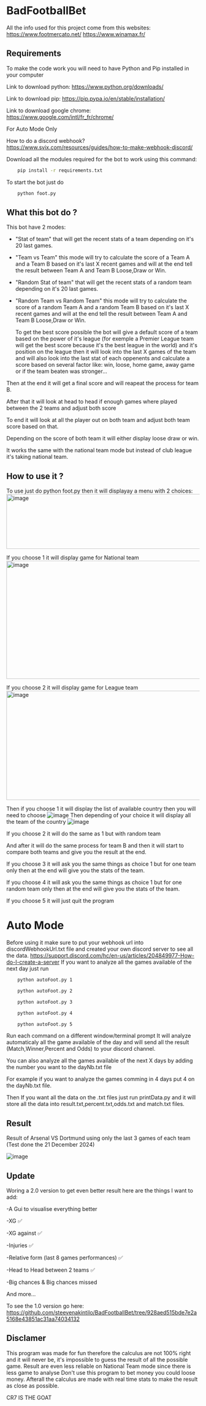 
# BadFootballBet

All the info used for this project come from this websites: https://www.footmercato.net/ https://www.winamax.fr/

## Requirements
To make the code work you will need to have Python and Pip installed in your computer

Link to download python: https://www.python.org/downloads/

Link to download pip: https://pip.pypa.io/en/stable/installation/

Link to download google chrome: https://www.google.com/intl/fr_fr/chrome/ 

For Auto Mode Only 

How to do a discord webhook? https://www.svix.com/resources/guides/how-to-make-webhook-discord/

Download all the modules required for the bot to work using this command:

```bash
    pip install -r requirements.txt
```

To start the bot just do

```bash
    python foot.py
```

## What this bot do ?

This bot have 2 modes: 
- "Stat of team" that will get the recent stats of a team depending on it's 20 last games.
- "Team vs Team" this mode will try to calculate the score of a Team A and a Team B based on it's last X recent games and will at the end tell the result between Team A and Team B Loose,Draw or Win.
- "Random Stat of team" that will get the recent stats of a random team depending on it's 20 last games.
- "Random Team vs Random Team" this mode will try to calculate the score of a random Team A and a random Team B based on it's last X recent games and will at the end tell the result between Team A and Team B Loose,Draw or Win.

  To get the best score possible the bot will give a default score of a team based on the power of it's league (for exemple a Premier League team will get the best score because it's the best league in the world) and it's position on the league then it will look into the last X games of the team and will also look into the last stat of each oppenents and calculate a score based on several factor like: win, loose, home game, away game or if the team beaten was stronger...

Then at the end it will get a final score and will reapeat the process for team B.

After that it will look at head to head if enough games where played between the 2 teams and adjust both score

To end it will look at all the player out on both team and adjust both team score based on that.

Depending on the score of both team it will either display loose draw or win.

It works the same with the national team mode but instead of club league it's taking national team.

## How to use it ?

To use just do python foot.py then it will displayay a menu with 2 choices:
<img width="728" height="143" alt="image" src="https://github.com/user-attachments/assets/0cf8353a-12dd-44de-9b69-78101e395642" />

If you choose 1 it will display game for National team
<img width="729" height="308" alt="image" src="https://github.com/user-attachments/assets/226fe7cf-7f39-46c5-9069-212135458416" />

If you choose 2 it will display game for League team
<img width="719" height="285" alt="image" src="https://github.com/user-attachments/assets/83b7e474-932e-4e99-8b4a-2a68812e4cb1" />

Then if you choose 1 it will display the list of available country then you will need to choose ![image](https://github.com/user-attachments/assets/af4e3b1b-943d-4578-b578-51642d74b24d)
Then depending of your choice it will display all the team of the country ![image](https://github.com/user-attachments/assets/5cb4dac9-296c-4acf-a27b-7631770ab7a3)

If you choose 2 it will do the same as 1 but with random team

And after it will do the same process for team B and then it will start to compare both teams and give you the result at the end.

If you choose 3 it will ask you the same things as choice 1 but for one team only then at the end will give you the stats of the team.

If you choose 4 it will ask you the same things as choice 1 but for one random team only then at the end will give you the stats of the team.

If you choose 5 it will just quit the program

# Auto Mode
Before using it make sure to put your webhook url into discordWebhookUrl.txt file and created your own discord server to see all the data. https://support.discord.com/hc/en-us/articles/204849977-How-do-I-create-a-server 
If you want to analyze all the games available of the next day just run 

```bash
    python autoFoot.py 1
```

```bash
    python autoFoot.py 2
```

```bash
    python autoFoot.py 3
```

```bash
    python autoFoot.py 4
```

```bash
    python autoFoot.py 5
```
Run each command on a different window/terminal prompt
It will analyze automaticaly all the game available of the day and will send all the result (Match,Winner,Percent and Odds) to your discord channel.

You can also analyze all the games available of the next X days by adding the number you want to the dayNb.txt file

For example if you want to analyze the games comming in 4 days put 4 on the dayNb.txt file.

Then If you want all the data on the .txt files just run printData.py and it will store all the data into result.txt,percent.txt,odds.txt and match.txt files.

## Result

Result of Arsenal VS Dortmund using only the last 3 games of each team (Test done the 21 December 2024)

![image](https://github.com/user-attachments/assets/bd4d3f6f-4a6e-434f-89aa-eed276633b05)


## Update

Woring a 2.0 version to get even better result here are the things I want to add:

-A Gui to visualise everything better

-XG ✅

-XG against ✅

-Injuries ✅

-Relative form (last 8 games performances) ✅

-Head to Head between 2 teams ✅

-Big chances & Big chances missed

And more...

To see the 1.0 version go here: https://github.com/steevenakintilo/BadFootballBet/tree/928aed515bde7e2a5168e43851ac31aa74034132

## Disclamer

This program was made for fun therefore the calculus are not 100% right and it will never be, it's impossible to guess the result of all the possible game.
Result are even less reliable on National Team mode since there is less game to analyse
Don't use this program to bet money you could loose money.
Afterall the calculus are made with real time stats to make the result as close as possible.

CR7 IS THE GOAT

